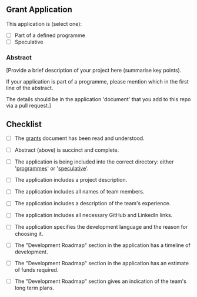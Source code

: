 ## Grant Application

This application is (select one):
- [ ] Part of a defined programme
- [ ] Speculative

### Abstract

[Provide a brief description of your project here (summarise key points). 

If your application is part of a programme, please mention which in the first line of the abstract.

The details should be in the application 'document' that you add to this repo via a pull request.]


## Checklist
- [ ] The [grants](https://github.com/w3f/Web3-collaboration/blob/master/grants/grants.md) document has been read and understood.
- [ ] Abstract (above) is succinct and complete.
- [ ] The application is being included into the correct directory: either '[programmes](https://github.com/w3f/Web3-collaboration/grants//tree/master/grants/programmes)' or '[speculative](https://github.com/w3f/Web3-collaboration/tree/master/grants/speculative)'.
- [ ] The application includes a project description.
- [ ] The application includes all names of team members.
- [ ] The application includes a description of the team's experience.
- [ ] The application includes all necessary GitHub and LinkedIn links.
- [ ] The application specifies the development language and the reason for choosing it.
- [ ] The "Development Roadmap" section in the application has a timeline of development.
- [ ] The "Development Roadmap" section in the application has an estimate of funds required.
- [ ] The "Development Roadmap" section gives an indication of the team's long term plans.



